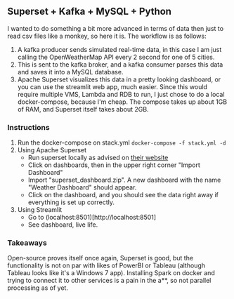 ## Superset + Kafka + MySQL + Python
I wanted to do something a bit more advanced in terms of data then just to read csv files like a monkey, so here it is. The workflow is as follows:
1. A kafka producer sends simulated real-time data, in this case I am just calling the OpenWeatherMap API every 2 second for one of 5 cities.
2. This is sent to the kafka broker, and a kafka consumer parses this data and saves it into a MySQL database.
3. Apache Superset visualizes this data in a pretty looking dashboard, or you can use the streamlit web app, much easier.
Since this would require multiple VMS, Lambda and RDB to run, I just chose to do a local docker-compose, because I'm cheap. The compose takes up about 1GB of RAM, and Superset itself takes about 2GB.
### Instructions
1. Run the docker-compose on stack.yml ``` docker-compose -f stack.yml -d ```
2. Using Apache Superset
    * Run superset locally as advised on [their website](https://superset.apache.org/docs/installation/installing-superset-using-docker-compose/#database-dependencies)
    * Click on dashboards, then in the upper right corner "Import Dashboard"
    * Import "superset_dashboard.zip". A new dashboard with the name "Weather Dashboard" should appear.
    * Click on the dashboard, and you should see the data right away if everything is set up correctly.
3. Using Streamlit
    * Go to (localhost:8501)[http://localhost:8501]
    * See dashboard, live life.
### Takeaways
Open-source proves itself once again, Superset is good, but the functionality is not on par with likes of PowerBI or Tableau (although Tableau looks like it's a Windows 7 app).
Installing Spark on docker and trying to connect it to other services is a pain in the a**, so not parallel processing as of yet.